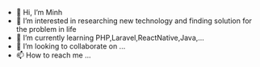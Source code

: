 - 👋 Hi, I’m Minh
- 👀 I’m interested in researching new technology and finding solution for the problem in life
- 🌱 I’m currently learning PHP,Laravel,ReactNative,Java,...
- 💞️ I’m looking to collaborate on ...
- 📫 How to reach me ...

<!---
minh96-github/minh96-github is a ✨ special ✨ repository because its `README.md` (this file) appears on your GitHub profile.
You can click the Preview link to take a look at your changes.
--->
